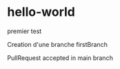# hello-world
premier test

Creation d'une branche firstBranch

PullRequest accepted in main branch
